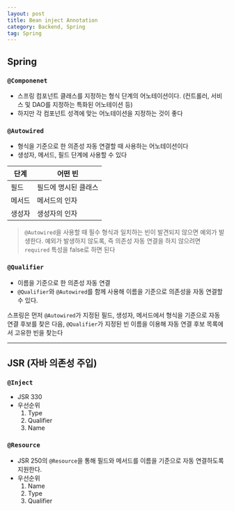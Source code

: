 ```yaml
---
layout: post
title: Bean inject Annotation
category: Backend, Spring
tag: Spring
---
```

## Spring
### `@Componenet`
* 스프링 컴포넌트 클래스를 지정하는 형식 단계의 어노테이션이다. (컨트롤러, 서비스 및 DAO를 지정하는 특화된 어노테이션 등)
* 하지만 각 컴포넌트 성격에 맞는 어노테이션을 지정하는 것이 좋다


### `@Autowired`
* 형식을 기준으로 한 의존성 자동 연결할 때 사용하는 어노테이션이다
* 생성자, 메서드, 필드 단계에 사용할 수 있다

| 단계   | 어떤 빈        |
| ---- | ----------- |
| 필드   | 필드에 명시된 클래스 |
| 메서드  | 메서드의 인자     |
| 생성자  | 생성자의 인자     |


> `@Autowired`을 사용할 때 필수 형식과 일치하는 빈이 발견되지 않으면 예외가 발생한다. 예외가 발생하지 않도록, 즉 의존성 자동 연결을 하지 않으려면 `required` 특성을 false로 하면 된다


### `@Qualifier`

* 이름을 기준으로 한 의존성 자동 연결
* `@Qualifier`와 `@Autowired`를 함께 사용해 이름을 기준으로 의존성을 자동 연결할 수 있다. 

스프링은 먼저 `@Autowired`가 지정된 필드, 생성자, 메서드에서 형식을 기준으로 자동 연결 후보를  찾은 다음, `@Qualifier`가 지정된 빈 이름을 이용해 자동 연결 후보 목록에서 고유한 빈을 찾는다

***

## JSR (자바 의존성 주입)
### `@Inject`
* JSR 330
* 우선순위
	1. Type
	2. Qualifier
	3. Name


### `@Resource`
* JSR 250의 `@Resource`을 통해 필드와 메서드를 이름을 기준으로 자동 연결하도록 지원한다. 
* 우선순위
	1. Name
	2. Type
	3. Qualifier
	
